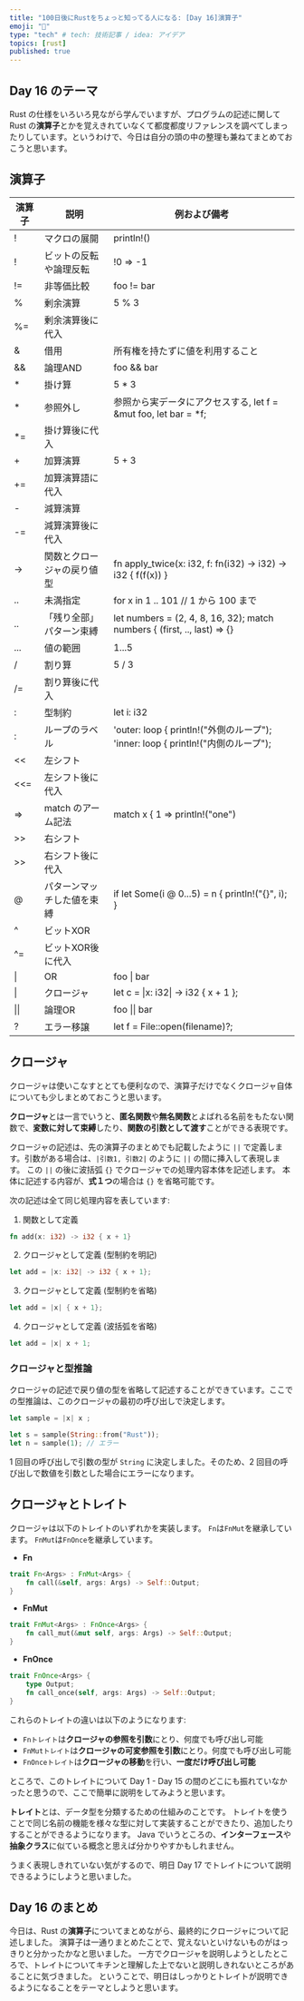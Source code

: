 ```yaml
---
title: "100日後にRustをちょっと知ってる人になる: [Day 16]演算子"
emoji: "🦀"
type: "tech" # tech: 技術記事 / idea: アイデア
topics: [rust]
published: true
---
```

## Day 16 のテーマ

Rust の仕様をいろいろ見ながら学んでいますが、プログラムの記述に関して Rust の**演算子**とかを覚えきれていなくて都度都度リファレンスを調べてしまったりしています。というわけで、今日は自分の頭の中の整理も兼ねてまとめておこうと思います。

## 演算子

|演算子|説明|例および備考|
|-----|---|--|
|!|マクロの展開|println!()|
|!|ビットの反転や論理反転|!0 => -1|
|!=|非等価比較|foo != bar|
|%|剰余演算|5 % 3|
|%=|剰余演算後に代入||
|&|借用|所有権を持たずに値を利用すること|
|&&|論理AND|foo && bar|
|*|掛け算|5 * 3|
|*|参照外し|参照から実データにアクセスする, let f = &mut foo, let bar = *f;|
|*=|掛け算後に代入||
|+|加算演算|5 + 3|
|+=|加算演算語に代入||
|-|減算演算||
|-=|減算演算後に代入||
|->|関数とクロージャの戻り値型|fn apply_twice(x: i32, f: fn(i32) -> i32) -> i32 { f(f(x)) }|
|..|未満指定|for x in 1 .. 101 // 1 から 100 まで|
|..|「残り全部」パターン束縛|let numbers = (2, 4, 8, 16, 32); match numbers { (first, .., last) => {}|
|...|値の範囲|1...5|
|/|割り算|5 / 3|
|/=|割り算後に代入||
|:|型制約|let i: i32|
|:|ループのラベル|'outer: loop { println!("外側のループ"); 'inner: loop { println!("内側のループ");|
|<<|左シフト||
|<<=|左シフト後に代入||
|=>|match のアーム記法|match x { 1 => println!("one")|
|>>|右シフト||
|>>|右シフト後に代入||
|@|パターンマッチした値を束縛| if let Some(i @ 0...5) = n { println!("{}", i); }|
|^|ビットXOR||
|^=|ビットXOR後に代入||
|\||OR|foo \| bar|
|\||クロージャ|let c = \|x: i32\| -> i32 { x + 1 };|
|\|\||論理OR|foo \|\| bar|
|?|エラー移譲|let f = File::open(filename)?;|

## クロージャ

クロージャは使いこなすととても便利なので、演算子だけでなくクロージャ自体についても少しまとめておこうと思います。

**クロージャ**とは一言でいうと、**匿名関数**や**無名関数**とよばれる名前をもたない関数で、**変数に対して束縛**したり、**関数の引数として渡す**ことができる表現です。

クロージャの記述は、先の演算子のまとめでも記載したように `||` で定義します。引数がある場合は、`|引数1, 引数2|` のように `||` の間に挿入して表現します。
この `||` の後に波括弧 `{}` でクロージャでの処理内容本体を記述します。
本体に記述する内容が、**式１つ**の場合は `{}` を省略可能です。

次の記述は全て同じ処理内容を表しています:

1. 関数として定義

```rust
fn add(x: i32) -> i32 { x + 1}
```

2. クロージャとして定義 (型制約を明記)

```rust
let add = |x: i32| -> i32 { x + 1};
```

3. クロージャとして定義 (型制約を省略)

```rust
let add = |x| { x + 1};
```

4. クロージャとして定義 (波括弧を省略)

```rust
let add = |x| x + 1;
```

### クロージャと型推論

クロージャの記述で戻り値の型を省略して記述することができています。ここでの型推論は、このクロージャの最初の呼び出しで決定します。

```rust
let sample = |x| x ;

let s = sample(String::from("Rust"));
let n = sample(1); // エラー
```

1 回目の呼び出しで引数の型が `String` に決定しました。そのため、2 回目の呼び出しで数値を引数とした場合にエラーになります。

## クロージャとトレイト

クロージャは以下のトレイトのいずれかを実装します。
`Fn`は`FnMut`を継承しています。
`FnMut`は`FnOnce`を継承しています。

- **Fn**

```rust
trait Fn<Args> : FnMut<Args> {
    fn call(&self, args: Args) -> Self::Output;
}
```

- **FnMut**

```rust
trait FnMut<Args> : FnOnce<Args> {
    fn call_mut(&mut self, args: Args) -> Self::Output;
}
```

- **FnOnce**

```rust
trait FnOnce<Args> {
    type Output;
    fn call_once(self, args: Args) -> Self::Output;
}
```

これらのトレイトの違いは以下のようになります:

- `Fnトレイト`は**クロージャの参照を引数**にとり、何度でも呼び出し可能
- `FnMutトレイト`は**クロージャの可変参照を引数**にとり。何度でも呼び出し可能
- `FnOnceトレイト`は**クロージャの移動**を行い、**一度だけ呼び出し可能**

ところで、このトレイトについて Day 1 - Day 15 の間のどこにも振れていなかったと思うので、ここで簡単に説明をしてみようと思います。

**トレイト**とは、データ型を分類するための仕組みのことです。
トレイトを使うことで同じ名前の機能を様々な型に対して実装することができたり、追加したりすることができるようになります。
Java でいうところの、**インターフェース**や**抽象クラス**に似ている概念と思えば分かりやすかもしれません。

うまく表現しきれていない気がするので、明日 Day 17 でトレイトについて説明できるようにしようと思いました。

## Day 16 のまとめ

今日は、Rust の**演算子**についてまとめながら、最終的にクロージャについて記述しました。
演算子は一通りまとめたことで、覚えないといけないものがはっきりと分かったかなと思いました。
一方でクロージャを説明しようとしたところで、トレイトについてキチンと理解した上でないと説明しきれないところがあることに気づきました。
ということで、明日はしっかりとトレイトが説明できるようになることをテーマとしようと思います。
